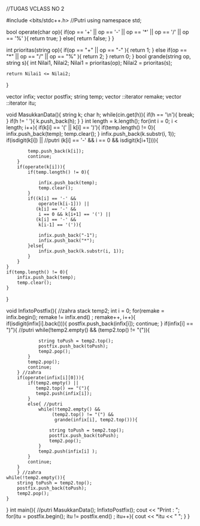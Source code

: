 //TUGAS VCLASS NO 2

#include <bits/stdc++.h> //Putri
using namespace std;

bool operate(char op){
    if(op == '+' || op == '-' || op == '*' || op == '/' || op == '%'   ){
        return true;
    }
    else{
        return false;
    }
}

int prioritas(string op){
    if(op == "+" || op == "-"   ){
        return 1;
    }
    else if(op == "*" || op == "/" ||  op == "%"   ){
        return 2;
    }
    return 0;
} 
bool grande(string op, string s){ 
    int Nilai1, Nilai2;
    Nilai1 = prioritas(op); Nilai2 = prioritas(s);
    
    return Nilai1 <= Nilai2;
}

vector <string> infix; vector <string> postfix; string temp; vector <string>::iterator remake; vector <string>::iterator itu;

void MasukkanData(){
    string k;
    char h;
    while(cin.get(h)){
        if(h == '\n'){
            break;
        }
        if(h != ' '){
            k.push_back(h);
        }
    }
    int length = k.length(); 
    for(int i = 0; i < length; i++){
        if(k[i] == '(' ||
           k[i] == ')'){
            if(temp.length() != 0){
                infix.push_back(temp);
                temp.clear();
            }
            infix.push_back(k.substr(i, 1)); 
            if(isdigit(k[i]) || //putri
           (k[i] == '-' &&
            i == 0 &&
            isdigit(k[i+1]))){
            
            temp.push_back(k[i]);
            continue;
        }
        if(operate(k[i])){ 
            if(temp.length() != 0){
                
                infix.push_back(temp);
                temp.clear();
            }
            if((k[i] == '-' &&
                operate(k[i-1])) ||
               (k[i] == '-' &&
                i == 0 && k[i+1] == '(') ||
               (k[i] == '-' &&
                k[i-1] == '(')){
                
                infix.push_back("-1");
                infix.push_back("*");
            }else{
                infix.push_back(k.substr(i, 1));
            }
        }
    } 
    if(temp.length() != 0){
        infix.push_back(temp);
        temp.clear();
    }
} 
                              
void InfixtoPostfix(){ //zahra
    stack <string> temp2;
    int i = 0;
    for(remake = infix.begin(); remake != infix.end() ; remake++, i++){
        if(isdigit(infix[i].back())){
            postfix.push_back(infix[i]);
            continue;
        }
        if(infix[i] == ")"){ //putri
            while(!temp2.empty() &&
                  (temp2.top() != "(")){
                
                string toPush = temp2.top();
                postfix.push_back(toPush);
                temp2.pop();
            }
            temp2.pop();
            continue;
        } //zahra
        if(operate(infix[i][0])){
            if(temp2.empty() ||
               temp2.top() == "("){
               temp2.push(infix[i]);
            }
            else{ //putri
                while(!temp2.empty() &&
                     (temp2.top() != "(") &&
                      grande(infix[i], temp2.top())){
                    
                    string toPush = temp2.top();
                    postfix.push_back(toPush);
                    temp2.pop();
                }
                temp2.push(infix[i] );
            }
            continue;
        }
        } //zahra
    while(!temp2.empty()){
        string toPush = temp2.top();
        postfix.push_back(toPush);
        temp2.pop();
    }
}
int main(){ //putri
    MasukkanData();
    InfixtoPostfix();
    cout << "Print : ";
    for(itu = postfix.begin(); itu != postfix.end() ; itu++){
        cout << *itu << " ";
    }
}
